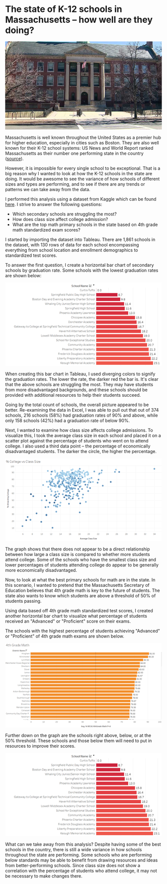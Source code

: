 # **The state of K-12 schools in Massachusetts – how well are they doing?**

<img src="images/boston-high-school.jpg?raw=true">

Massachusetts is well known throughout the United States as a premier hub for higher education, especially in cities such as Boston. They are also well known for their K-12 school systems: US News and World Report ranked Massachusetts as their number one performing state in the country ([source](https://www.usnews.com/education/best-high-schools/articles/how-states-compare)).

However, it is impossible for every single school to be exceptional. That is a big reason why I wanted to look at how the K-12 schools in the state are doing. It would be awesome to see the variance of how schools of different sizes and types are performing, and to see if there are any trends or patterns we can take away from the data.

I performed this analysis using a dataset from Kaggle which can be found [here](https://www.kaggle.com/datasets/ndalziel/massachusetts-public-schools-data). I strive to answer the following questions:

- Which secondary schools are struggling the most?
- How does class size affect college admission?
- What are the top math primary schools in the state based on 4th grade math standardized exam scores?

I started by importing the dataset into Tableau. There are 1,861 schools in the dataset, with 130 rows of data for each school encompassing everything from school location and enrollment demographics to standardized test scores.

To answer the first question, I create a horizontal bar chart of secondary schools by graduation rate. Some schools with the lowest graduation rates are shown below:

<img src="images/MassSchoolPicture1.png?raw=true">

When creating this bar chart in Tableau, I used diverging colors to signify the graduation rates. The lower the rate, the darker red the bar is. It's clear that the above schools are struggling the most. They may have students from more disadvantaged backgrounds, and these schools should be provided with additional resources to help their students succeed.

Going by the total count of schools, the overall picture appeared to be better. Re-examining the data in Excel, I was able to pull out that out of 374 schools, 216 schools (58%) had graduation rates of 90% and above, while only 158 schools (42%) had a graduation rate of below 90%.

Next, I wanted to examine how class size affects college admissions. To visualize this, I took the average class size in each school and placed it on a scatter plot against the percentage of students who went on to attend college. I also used a third data point – the percentage of economically disadvantaged students. The darker the circle, the higher the percentage.

<img src="images/MassSchoolPicture2.png?raw=true">

The graph shows that there does not appear to be a direct relationship between how large a class size is compared to whether more students attend college. Some of the schools who have the smallest class size and lower percentages of students attending college do appear to be generally more economically disadvantaged.

Now, to look at what the best primary schools for math are in the state. In this scenario, I wanted to pretend that the Massachusetts Secretary of Education believes that 4th grade math is key to the future of students. The state also wants to know which students are above a threshold of 50% of students passing.

Using data based off 4th grade math standardized test scores, I created another horizontal bar chart to visualize what percentage of students received an "Advanced" or "Proficient" score on their exams.

The schools with the highest percentage of students achieving "Advanced" or "Proficient" of 4th grade math exams are shown below.

<img src="images/MassSchoolPicture3.png?raw=true">

Further down on the graph are the schools right above, below, or at the 50% threshold. These schools and those below them will need to put in resources to improve their scores.

<img src="images/MassSchoolPicture1.png?raw=true">

What can we take away from this analysis? Despite having some of the best schools in the country, there is still a wide variance in how schools throughout the state are performing. Some schools who are performing below standards may be able to benefit from drawing resources and ideas from better-performing schools. Since class size does not show a correlation with the percentage of students who attend college, it may not be necessary to make changes there.
